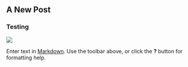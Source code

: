 ## A New Post


### Testing 
![]({{site.baseurl}}//cordeiros1.jpg)

Enter text in [Markdown](http://daringfireball.net/projects/markdown/). Use the toolbar above, or click the **?** button for formatting help.
